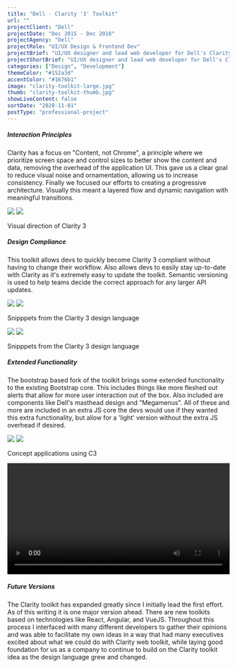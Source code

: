 ```yaml
---
title: "Dell - Clarity '3' Toolkit"
url: ""
projectClient: "Dell"
projectDate: "Dec 2015 - Dec 2018"
projectAgency: "Dell"
projectRole: "UI/UX Design & Frontend Dev"
projectBrief: "UI/UX designer and lead web developer for Dell's Clarity Design Language. This iteration of the Clarity design language was focused around enterprise software and needs. Built to be robust and easy to use, with strong documentation and examples."
projectShortBrief: "UI/UX designer and lead web developer for Dell's Clarity Design Language. Clarity is an enterprise worthy design system."
categories: ["Design", "Development"]
themeColor: "#152a3d"
accentColor: "#1676b1"
image: "clarity-toolkit-large.jpg"
thumb: "clarity-toolkit-thumb.jpg"
showLiveContent: false
sortDate: "2020-11-01"
postType: "professional-project"
---
```


##### Interaction Principles

Clarity has a focus on "Content, not Chrome", a principle where we prioritize screen space and control sizes to better show the content and data, removing the overhead of the application UI. This gave us a clear goal to reduce visual noise and ornamentation, allowing us to increase consistency. Finally we focused our efforts to creating a progressive architecture. Visually this meant a layered flow and dynamic navigation with meaningful transitions.

<div class="photo-grid-container">
<div class="photo-grid">
<img src="dell-clarity-3-ex-3.png" />
<img src="dell-clarity-3-ex-4.png"/>
</div>
</div>
<p class="photo-grid-subtitle">Visual direction of Clarity 3</p>

##### Design Compliance

This toolkit allows devs to quickly become Clarity 3 compliant without having to change their workflow. Also allows devs to easily stay up-to-date with Clarity as it's extremely easy to update the toolkit. Semantic versioning is used to help teams decide the correct approach for any larger API updates.

<div class="photo-grid-container">
<div class="photo-grid">
<img src="dell-clarity-3-ui-1.png" />
<img src="dell-clarity-3-ui-2.png"/>
</div>
</div>
<p class="photo-grid-subtitle">Snipppets from the Clarity 3 design language</p>

<div class="photo-grid-container">
<div class="photo-grid"><img src="clarity_1.jpg" />
<img src="clarity_2.jpg"/></div>
</div>
<p class="photo-grid-subtitle">Snipppets from the Clarity 3 design language</p>

##### Extended Functionality

The bootstrap based fork of the toolkit brings some extended functionality to the existing Bootstrap core. This includes things like more fleshed out alerts that allow for more user interaction out of the box. Also included are components like Dell's masthead design and "Megamenus". All of these and more are included in an extra JS core the devs would use if they wanted this extra functionality, but allow for a 'light' version without the extra JS overhead if desired.

<div class="photo-grid-container">
<div class="photo-grid">
<img src="dell-clarity-3-ex-1.png" />
<img src="dell-clarity-3-ex-2.png"/>
</div>
</div>
<p class="photo-grid-subtitle">Concept applications using C3</p>

<video width="100%" autoplay loop>
<source src="/clarity-dashboard.mp4" type="video/mp4">
</video>

##### Future Versions

The Clarity toolkit has expanded greatly since I initially lead the first effort. As of this writing it is one major version ahead. There are new toolkits based on technologies like React, Angular, and VueJS. Throughout this process I interfaced with many different developers to gather their opinions and was able to facilitate my own ideas in a way that had many executives excited about what we could do with Clarity web toolkit, while laying good foundation for us as a company to continue to build on the Clarity toolkit idea as the design language grew and changed.